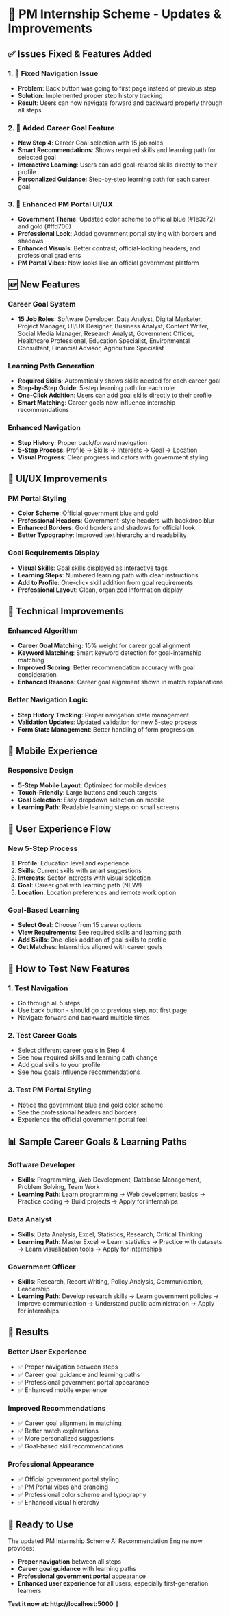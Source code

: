 # 🚀 PM Internship Scheme - Updates & Improvements

## ✅ **Issues Fixed & Features Added**

### 1. **🔧 Fixed Navigation Issue**
- **Problem**: Back button was going to first page instead of previous step
- **Solution**: Implemented proper step history tracking
- **Result**: Users can now navigate forward and backward properly through all steps

### 2. **🎯 Added Career Goal Feature**
- **New Step 4**: Career Goal selection with 15 job roles
- **Smart Recommendations**: Shows required skills and learning path for selected goal
- **Interactive Learning**: Users can add goal-related skills directly to their profile
- **Personalized Guidance**: Step-by-step learning path for each career goal

### 3. **🎨 Enhanced PM Portal UI/UX**
- **Government Theme**: Updated color scheme to official blue (#1e3c72) and gold (#ffd700)
- **Professional Look**: Added government portal styling with borders and shadows
- **Enhanced Visuals**: Better contrast, official-looking headers, and professional gradients
- **PM Portal Vibes**: Now looks like an official government platform

## 🆕 **New Features**

### **Career Goal System**
- **15 Job Roles**: Software Developer, Data Analyst, Digital Marketer, Project Manager, UI/UX Designer, Business Analyst, Content Writer, Social Media Manager, Research Analyst, Government Officer, Healthcare Professional, Education Specialist, Environmental Consultant, Financial Advisor, Agriculture Specialist

### **Learning Path Generation**
- **Required Skills**: Automatically shows skills needed for each career goal
- **Step-by-Step Guide**: 5-step learning path for each role
- **One-Click Addition**: Users can add goal skills directly to their profile
- **Smart Matching**: Career goals now influence internship recommendations

### **Enhanced Navigation**
- **Step History**: Proper back/forward navigation
- **5-Step Process**: Profile → Skills → Interests → Goal → Location
- **Visual Progress**: Clear progress indicators with government styling

## 🎨 **UI/UX Improvements**

### **PM Portal Styling**
- **Color Scheme**: Official government blue and gold
- **Professional Headers**: Government-style headers with backdrop blur
- **Enhanced Borders**: Gold borders and shadows for official look
- **Better Typography**: Improved text hierarchy and readability

### **Goal Requirements Display**
- **Visual Skills**: Goal skills displayed as interactive tags
- **Learning Steps**: Numbered learning path with clear instructions
- **Add to Profile**: One-click skill addition from goal requirements
- **Professional Layout**: Clean, organized information display

## 🔧 **Technical Improvements**

### **Enhanced Algorithm**
- **Career Goal Matching**: 15% weight for career goal alignment
- **Keyword Matching**: Smart keyword detection for goal-internship matching
- **Improved Scoring**: Better recommendation accuracy with goal consideration
- **Enhanced Reasons**: Career goal alignment shown in match explanations

### **Better Navigation Logic**
- **Step History Tracking**: Proper navigation state management
- **Validation Updates**: Updated validation for new 5-step process
- **Form State Management**: Better handling of form progression

## 📱 **Mobile Experience**

### **Responsive Design**
- **5-Step Mobile Layout**: Optimized for mobile devices
- **Touch-Friendly**: Large buttons and touch targets
- **Goal Selection**: Easy dropdown selection on mobile
- **Learning Path**: Readable learning steps on small screens

## 🎯 **User Experience Flow**

### **New 5-Step Process**
1. **Profile**: Education level and experience
2. **Skills**: Current skills with smart suggestions
3. **Interests**: Sector interests with visual selection
4. **Goal**: Career goal with learning path (NEW!)
5. **Location**: Location preferences and remote work option

### **Goal-Based Learning**
- **Select Goal**: Choose from 15 career options
- **View Requirements**: See required skills and learning path
- **Add Skills**: One-click addition of goal skills to profile
- **Get Matches**: Internships aligned with career goals

## 🚀 **How to Test New Features**

### **1. Test Navigation**
- Go through all 5 steps
- Use back button - should go to previous step, not first page
- Navigate forward and backward multiple times

### **2. Test Career Goals**
- Select different career goals in Step 4
- See how required skills and learning path change
- Add goal skills to your profile
- See how goals influence recommendations

### **3. Test PM Portal Styling**
- Notice the government blue and gold color scheme
- See the professional headers and borders
- Experience the official government portal feel

## 📊 **Sample Career Goals & Learning Paths**

### **Software Developer**
- **Skills**: Programming, Web Development, Database Management, Problem Solving, Team Work
- **Learning Path**: Learn programming → Web development basics → Practice coding → Build projects → Apply for internships

### **Data Analyst**
- **Skills**: Data Analysis, Excel, Statistics, Research, Critical Thinking
- **Learning Path**: Master Excel → Learn statistics → Practice with datasets → Learn visualization tools → Apply for internships

### **Government Officer**
- **Skills**: Research, Report Writing, Policy Analysis, Communication, Leadership
- **Learning Path**: Develop research skills → Learn government policies → Improve communication → Understand public administration → Apply for internships

## 🎉 **Results**

### **Better User Experience**
- ✅ Proper navigation between steps
- ✅ Career goal guidance and learning paths
- ✅ Professional government portal appearance
- ✅ Enhanced mobile experience

### **Improved Recommendations**
- ✅ Career goal alignment in matching
- ✅ Better match explanations
- ✅ More personalized suggestions
- ✅ Goal-based skill recommendations

### **Professional Appearance**
- ✅ Official government portal styling
- ✅ PM Portal vibes and branding
- ✅ Professional color scheme and typography
- ✅ Enhanced visual hierarchy

## 🚀 **Ready to Use**

The updated PM Internship Scheme AI Recommendation Engine now provides:
- **Proper navigation** between all steps
- **Career goal guidance** with learning paths
- **Professional government portal** appearance
- **Enhanced user experience** for all users, especially first-generation learners

**Test it now at: http://localhost:5000** 🎯

